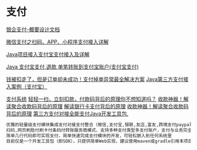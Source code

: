 # 支付
[银企支付-概要设计文档](https://www.cnblogs.com/wlandwl/p/pay.html)

[微信支付之扫码、APP、小程序支付接入详解](https://mp.weixin.qq.com/s?__biz=MzUyMzcyNjY4Mw==&mid=2247484294&idx=1&sn=21a9164fe4eb9e28c43197ae89fe60e7&chksm=fa3979b2cd4ef0a4894be1d7346a67d4ea633dfbffb88f6af9420ffe48f955953500ac41c0b4&token=61034842&lang=zh_CN&scene=21#wechat_redirect)

[Java项目接入支付宝支付接入及详解](https://mp.weixin.qq.com/s?__biz=MzUyMzcyNjY4Mw==&mid=2247484322&idx=1&sn=491a77041d6720eb79ac513df24c6350&chksm=fa397996cd4ef08014b0f3711e9e7bf1f0df994b3ba4e552625767259e7146675cca7c79437b&token=69849036&lang=zh_CN&scene=21#wechat_redirect)

[Java 支付宝支付,退款,单笔转账到支付宝账户(支付宝支付)](https://www.cnblogs.com/aolun/p/10104017.html)

[钱被扣走了，但是订单却未成功！支付掉单异常最全解决方案](https://www.cnblogs.com/goodAndyxublog/p/13800796.html)
[Java第三方支付接入案例（支付宝）](https://www.cnblogs.com/xifengxiaoma/p/10107635.html)

[支付系统](https://mp.weixin.qq.com/s?__biz=MzIxMjE5MTE1Nw==&mid=2653196332&idx=1&sn=2fdbd44b448242b2fc8e00871f105d66&chksm=8c99e2f6bbee6be0d927218d200f24fd75c0a36554a65d58484da7f6d0e8f3c89ff257856db5&mpshare=1&scene=23&srcid=1214EVhXfwKuYJc9kC0Klbqg#rd)
[轻轻一扫，立刻扣款，付款码背后的原理你不想知道吗？](https://mp.weixin.qq.com/s?__biz=MzIwOTE2MzU4NA==&mid=2247486113&idx=1&sn=635d2f5aa7945b576bfbb9c20a21f83b&chksm=97794e8ea00ec798478901316b03814c3e6192b48297dd593c849078c6261b2094c6b0312a0a&mpshare=1&scene=23&srcid=0922NsbJGLjXUHScsSOFm7WL&sharer_sharetime=1600735199939&sharer_shareid=d812adcc01829f0f7f8fb06aea118511#rd)
[收款神器！解读聚合收款码背后的原理](https://www.cnblogs.com/goodAndyxublog/p/13743027.html)
[解读银行卡支付背后的原理](https://www.cnblogs.com/goodAndyxublog/p/12914676.html)
[收款神器！解读聚合收款码背后的原理](https://mp.weixin.qq.com/s?__biz=MzI3NzE0NjcwMg==&mid=2650143971&idx=3&sn=5e6a429240d80a633e78324a2118f954&chksm=f36be1c2c41c68d4a3f4ac786a142e46d21c81aa9de11d5707b1ab8e35aabae000085fc6e26c&mpshare=1&scene=23&srcid=1012kElkn3KrBbWcKrK6etgP&sharer_sharetime=1602469643295&sharer_shareid=d812adcc01829f0f7f8fb06aea118511#rd)
[第三方支付对接全能支付Java开发工具包.](https://github.com/egzosn/pay-java-parent)
```markdown
优雅的轻量级支付模块集成支付对接支付整合（微信,支付宝,银联,友店,富友,跨境支付paypal,payoneer(P卡派安盈)易极付）app,
扫码,网页刷脸付刷卡付条码付转账服务商模式、支持多种支付类型多支付账户，支付与业务完全剥离，
简单几行代码即可实现支付，简单快速完成支付模块的开发，可轻松嵌入到任何系统里 
目前仅是一个开发工具包（即SDK），只提供简单Web实现，建议使用maven或gradle引用本项目即可使用本SDK提供的各种支付相关的功能
```
